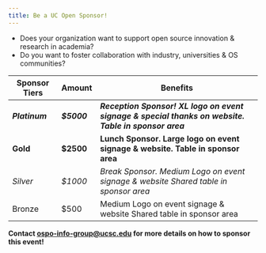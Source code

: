 ```yaml
---
title: Be a UC Open Sponsor!
---
```


- Does your organization want to support open source innovation & research in academia?
- Do you want to foster collaboration with industry, universities & OS communities?

| Sponsor Tiers  | Amount      | Benefits                                                                                             |
| -------------- | ----------- | ---------------------------------------------------------------------------------------------------- |
| **_Platinum_** | **_$5000_** | **_Reception Sponsor! XL logo on event signage & special thanks on website. Table in sponsor area_** |
| **Gold**       | **$2500**   | **Lunch Sponsor. Large logo on event signage & website. Table in sponsor area**                      |
| _Silver_       | _$1000_     | _Break Sponsor. Medium Logo on event signage & website Shared table in sponsor area_                 |
| Bronze         | $500       | Medium Logo on event signage & website Shared table in sponsor area                                  |

**Contact [ospo-info-group@ucsc.edu](mailto:ospo-info-group@ucsc.edu) for more details on how to sponsor this event!**
